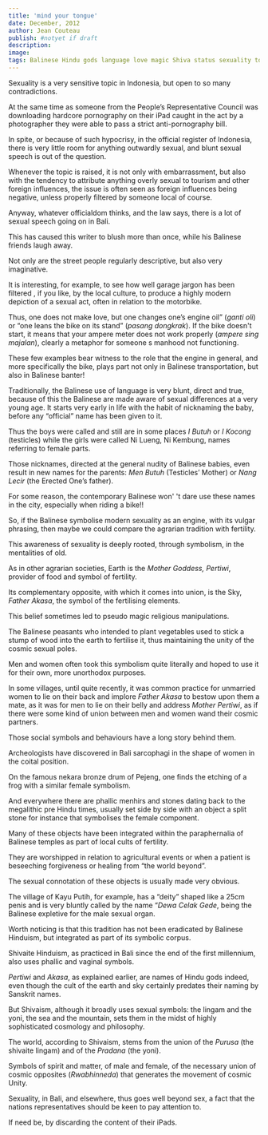 ```yaml
---
title: 'mind your tongue'
date: December, 2012
author: Jean Couteau
publish: #notyet if draft
description:
image:
tags: Balinese Hindu gods language love magic Shiva status sexuality tourism
---
```

Sexuality is a very sensitive topic in Indonesia, but open to so many contradictions.

At the same time as someone from the People’s Representative Council was downloading hardcore pornography on their iPad caught in the act by a photographer they were able to pass a strict anti-pornography bill.

In spite, or because of such hypocrisy, in the official register of Indonesia, there is very little room for anything outwardly sexual, and blunt sexual speech is out of the question.

Whenever the topic is raised, it is not only with embarrassment, but also with the tendency to attribute anything overly sexual to tourism and other foreign influences, the issue is often seen as foreign influences being negative, unless properly filtered by someone local of course.

Anyway, whatever officialdom thinks, and the law says, there is a lot of sexual speech going on in Bali.

This has caused this writer to blush more than once, while his Balinese friends laugh away.

Not only are the street people regularly descriptive, but also very imaginative.

It is interesting, for example, to see how well garage jargon has been filtered , if you like, by the local culture, to produce a highly modern depiction of a sexual act, often in relation to the motorbike.

Thus, one does not make love, but one changes one’s engine oil” (_ganti oli_) or “one leans the bike on its stand” (_pasang dongkrak_). If the bike doesn't start, it means that your ampere meter does not work properly (_ampere sing majalan_), clearly a metaphor for someone s manhood not functioning.

These few examples bear witness to the role that the engine in general, and more specifically the bike, plays part not only in Balinese transportation, but also in Balinese banter!

Traditionally, the Balinese use of language is very blunt, direct and true, because of this the Balinese are made aware of sexual differences at a very young age. It starts very early in life with the habit of nicknaming the baby, before any “official” name has been given to it.

Thus the boys were called and still are in some places _I Butuh_ or _I Kocong_ (testicles) while the girls were called Ni Lueng, Ni Kembung, names referring to female parts.

Those nicknames, directed at the general nudity of Balinese babies, even result in new names for the parents: _Men Butuh_ (Testicles’ Mother) or _Nang Lecir_ (the Erected One’s father).

For some reason, the contemporary Balinese won' 't dare use these names in the city, especially when riding a bike!!

So, if the Balinese symbolise modern sexuality as an engine, with its vulgar phrasing, then maybe we could compare the agrarian tradition with fertility.

This awareness of sexuality is deeply rooted, through symbolism, in the mentalities of old.

As in other agrarian societies, Earth is the _Mother Goddess, Pertiwi_, provider of food and symbol of fertility.

Its complementary opposite, with which it comes into union, is the Sky, _Father Akasa_, the symbol of the fertilising elements.

This belief sometimes led to pseudo magic religious manipulations.

The Balinese peasants who intended to plant vegetables used to stick a stump of wood into the earth to fertilise it, thus maintaining the unity of the cosmic sexual poles.

Men and women often took this symbolism quite literally and hoped to use it for their own, more unorthodox purposes.

In some villages, until quite recently, it was common practice for unmarried women to lie on their back and implore _Father Akasa_ to bestow upon them a mate, as it was for men to lie on their belly and address _Mother Pertiwi_, as if there were some kind of union between men and women wand their cosmic partners.

Those social symbols and behaviours have a long story behind them.

Archeologists have discovered in Bali sarcophagi in the shape of women in the coital position.

On the famous nekara bronze drum of Pejeng, one finds the etching of a frog with a similar female symbolism.

And everywhere there are phallic menhirs and stones dating back to the megalithic pre Hindu times, usually set side by side with an object a split stone for instance that symbolises the female component.

Many of these objects have been integrated within the paraphernalia of Balinese temples as part of local cults of fertility.

They are worshipped in relation to agricultural events or when a patient is beseeching forgiveness or healing from “the world beyond”.

The sexual connotation of these objects is usually made very obvious.

The village of Kayu Putih, for example, has a “deity” shaped like a 25cm penis and is very bluntly called by the name “_Dewa Celak Gede_, being the Balinese expletive for the male sexual organ.

Worth noticing is that this tradition has not been eradicated by Balinese Hinduism, but integrated as part of its symbolic corpus.

Shivaite Hinduism, as practiced in Bali since the end of the first millennium, also uses phallic and vaginal symbols.

_Pertiwi_ and _Akasa_, as explained earlier, are names of Hindu gods indeed, even though the cult of the earth and sky certainly predates their naming by Sanskrit names.

But Shivaism, although it broadly uses sexual symbols: the lingam and the yoni, the sea and the mountain, sets them in the midst of highly sophisticated cosmology and philosophy.

The world, according to Shivaism, stems from the union of the _Purusa_ (the shivaite lingam) and of the _Pradana_ (the yoni).

Symbols of spirit and matter, of male and female, of the necessary union of cosmic opposites (_Rwabhinneda_) that generates the movement of cosmic Unity.

Sexuality, in Bali, and elsewhere, thus goes well beyond sex, a fact that the nations representatives should be keen to pay attention to.

If need be, by discarding the content of their iPads.
